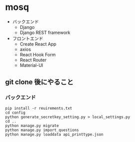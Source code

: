 # mosq

- バックエンド
  - Django
  - Django REST framework
- フロントエンド
  - Create React App
  - axios
  - React Hook Form
  - React Router
  - Material-UI

## git clone 後にやること

### バックエンド

```
pip install -r reuirements.txt
cd config
python generate_secretkey_setting.py > local_settings.py
cd ..
python manage.py migrate
python manage.py import_questions
python manage.py loaddata api_printtype.json
```
